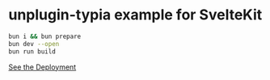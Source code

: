 # unplugin-typia example for SvelteKit

```sh
bun i && bun prepare
bun dev --open
bun run build
```
[See the Deployment](https://unplugin-typia-sveltekit.pages.dev)
